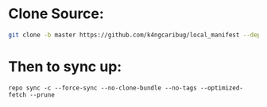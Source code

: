 # Clone Source:

```bash
git clone -b master https://github.com/k4ngcaribug/local_manifest --depth=1 .repo/local_manifests
```
# Then to sync up:
```
repo sync -c --force-sync --no-clone-bundle --no-tags --optimized-fetch --prune

